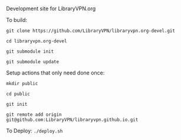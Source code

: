 Development site for LibraryVPN.org

To build:
```
git clone https://github.com/LibraryVPN/libraryvpn.org-devel.git

cd libraryvpn.org-devel

git submodule init

git submodule update

```
Setup actions that only need done once:
```
mkdir public

cd public

git init

git remote add origin git@github.com:LibraryVPN/libraryvpn.github.io.git
```
To Deploy:
`./deploy.sh`
